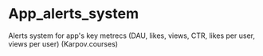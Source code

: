 # App_alerts_system
Alerts system for app's key metrecs (DAU, likes, views, CTR, likes per user, views per user) (Karpov.courses)
